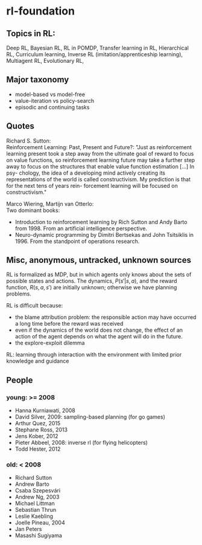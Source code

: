 # rl-foundation

## Topics in RL:
Deep RL,
Bayesian RL,
RL in POMDP,
Transfer learning in RL,
Hierarchical RL,
Curriculum learning,
Inverse RL (imitation/apprenticeship learning),
Multiagent RL,
Evolutionary RL,

## Major taxonomy
* model-based vs model-free
* value-iteration vs policy-search
* episodic and continuing tasks

## Quotes
Richard S. Sutton: <br />
Reinforcement Learning: Past, Present and Future?:
"Just as reinforcement learning present took a step away from the ultimate goal of reward to
focus on value functions, so reinforcement learning future may take a further step
away to focus on the structures that enable value function estimation [...] In psy-
chology, the idea of a developing mind actively creating its representations of the
world is called constructivism. My prediction is that for the next tens of years rein-
forcement learning will be focused on constructivism."

Marco Wiering, Martijn van Otterlo: <br/>
Two dominant books:
* Introduction to reinforcement learning by Rich Sutton and Andy Barto from 1998.
  From an artificial intelligence perspective.
* Neuro-dynamic programming by Dimitri Bertsekas and John Tsitsiklis in 1996.
  From the standpoint of operations research.

## Misc, anonymous, untracked, unknown sources
RL is formalized as MDP, but in which agents only knows about the sets of possible states and actions.
The dynamics, $P(s'|s,a)$, and the reward function, $R(s,a,s')$ are initially unknown; otherwise we have planning problems.

RL is difficult because:
* the blame attribution problem:
  the responsible action may have occurred a long time before the reward was received
* even if the dynamics of the world does not change,
  the effect of an action of the agent depends on what the agent will do in the future.
* the explore-exploit dilemma

RL: learning through interaction with the environment with limited prior knowledge and guidance

## People
### young: >= 2008
* Hanna Kurniawati, 2008
* David Silver, 2009: sampling-based planning (for go games)
* Arthur Quez, 2015
* Stephane Ross, 2013
* Jens Kober, 2012
* Pieter Abbeel, 2008: inverse rl (for flying helicopters)
* Todd Hester, 2012

### old: < 2008
* Richard Sutton
* Andrew Barto
* Csaba Szepesvári
* Andrew Ng, 2003
* Michael Littman
* Sebastian Thrun
* Leslie Kaebling
* Joelle Pineau, 2004
* Jan Peters
* Masashi Sugiyama

